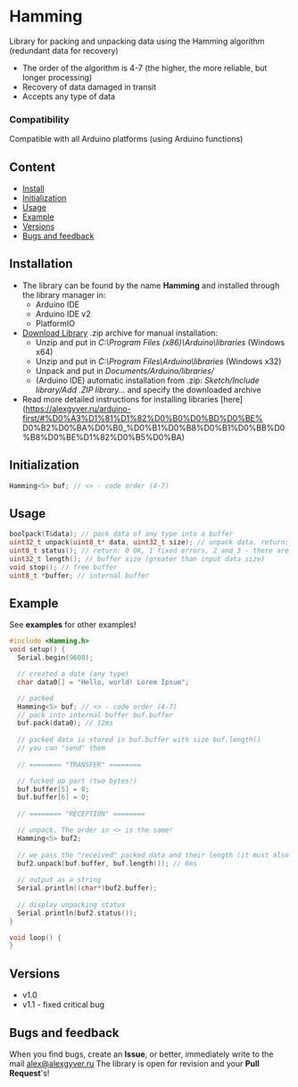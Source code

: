 # Hamming
Library for packing and unpacking data using the Hamming algorithm (redundant data for recovery)
- The order of the algorithm is 4-7 (the higher, the more reliable, but longer processing)
- Recovery of data damaged in transit
- Accepts any type of data

### Compatibility
Compatible with all Arduino platforms (using Arduino functions)

## Content
- [Install](#install)
- [Initialization](#init)
- [Usage](#usage)
- [Example](#example)
- [Versions](#versions)
- [Bugs and feedback](#feedback)

<a id="install"></a>
## Installation
- The library can be found by the name **Hamming** and installed through the library manager in:
    - Arduino IDE
    - Arduino IDE v2
    - PlatformIO
- [Download Library](https://github.com/GyverLibs/Hamming/archive/refs/heads/main.zip) .zip archive for manual installation:
    - Unzip and put in *C:\Program Files (x86)\Arduino\libraries* (Windows x64)
    - Unzip and put in *C:\Program Files\Arduino\libraries* (Windows x32)
    - Unpack and put in *Documents/Arduino/libraries/*
    - (Arduino IDE) automatic installation from .zip: *Sketch/Include library/Add .ZIP library…* and specify the downloaded archive
- Read more detailed instructions for installing libraries [here] (https://alexgyver.ru/arduino-first/#%D0%A3%D1%81%D1%82%D0%B0%D0%BD%D0%BE% D0%B2%D0%BA%D0%B0_%D0%B1%D0%B8%D0%B1%D0%BB%D0%B8%D0%BE%D1%82%D0%B5%D0%BA)<a id="init"></a>
## Initialization
```cpp
Hamming<5> buf; // <> - code order (4-7)
```

<a id="usage"></a>
## Usage
```cpp
boolpack(T&data); // pack data of any type into a buffer
uint32_t unpack(uint8_t* data, uint32_t size); // unpack data. return: 0 OK, 1 fixed bugs, 2 and 3 - have uncorrected bugs
uint8_t status(); // return: 0 OK, 1 fixed errors, 2 and 3 - there are uncorrected errors
uint32_t length(); // buffer size (greater than input data size)
void stop(); // free buffer
uint8_t *buffer; // internal buffer
```

<a id="example"></a>
## Example
See **examples** for other examples!
```cpp
#include <Hamming.h>
void setup() {
  Serial.begin(9600);

  // created a date (any type)
  char data0[] = "Hello, world! Lorem Ipsum";

  // packed
  Hamming<5> buf; // <> - code order (4-7)
  // pack into internal buffer buf.buffer
  buf.pack(data0); // 12ms
  
  // packed data is stored in buf.buffer with size buf.length()
  // you can "send" them
  
  // ======== "TRANSFER" ========

  // fucked up part (two bytes!)
  buf.buffer[5] = 0;
  buf.buffer[6] = 0;
  
  // ======== "RECEPTION" ========

  // unpack. The order in <> is the same!
  Hamming<5> buf2;
  
  // we pass the "received" packed data and their length (it must also be passed or known)
  buf2.unpack(buf.buffer, buf.length()); // 6ms
  
  // output as a string
  Serial.println((char*)buf2.buffer);
  
  // display unpacking status
  Serial.println(buf2.status());
}

void loop() {
}
```

<a id="versions"></a>
## Versions
- v1.0
- v1.1 - fixed critical bug

<a id="feedback"></a>
## Bugs and feedback
When you find bugs, create an **Issue**, or better, immediately write to the mail [alex@alexgyver.ru](mailto:alex@alexgyver.ru)
The library is open for revision and your **Pull Request**'s!